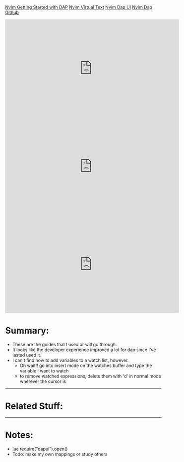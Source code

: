[Nvim Getting Started with DAP](https://davelage.com/posts/nvim-dap-getting-started/)
[Nvim Virtual Text](https://github.com/theHamsta/nvim-dap-virtual-text)
[Nvim Dap UI](https://github.com/rcarriga/nvim-dap-ui)
[Nvim Dap Github](https://github.com/mfussenegger/nvim-dap)

<iframe width="560" height="315" src="https://www.youtube.com/embed/ga3Cas7vNCk" title="YouTube video player" frameborder="0" allow="accelerometer; autoplay; clipboard-write; encrypted-media; gyroscope; picture-in-picture; web-share" allowfullscreen></iframe>

<iframe width="560" height="315" src="https://www.youtube.com/embed/SIYt1dopfTc" title="YouTube video player" frameborder="0" allow="accelerometer; autoplay; clipboard-write; encrypted-media; gyroscope; picture-in-picture; web-share" allowfullscreen></iframe>

<iframe width="560" height="315" src="https://www.youtube.com/embed/0moS8UHupGc" title="YouTube video player" frameborder="0" allow="accelerometer; autoplay; clipboard-write; encrypted-media; gyroscope; picture-in-picture; web-share" allowfullscreen></iframe>

# Summary:
- These are the guides that I used or will go through.
- It looks like the developer experience improved a lot for dap since I've lasted used it.
- I can't find how to add variables to a watch list, however.
	- Oh wait!! go into insert mode on the watches buffer and type the variable I want to watch
	- to remove watched expressions, delete them with 'd' in normal mode wherever the cursor is
---
# Related Stuff:
---
# Notes:
- lua require("dapui").open()
- Todo: make my own mappings or study others